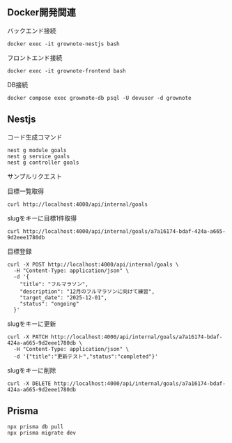 ## Docker開発関連

バックエンド接続
```
docker exec -it grownote-nestjs bash
```

フロントエンド接続
```
docker exec -it grownote-frontend bash
```

DB接続
```
docker compose exec grownote-db psql -U devuser -d grownote
```

## Nestjs

コード生成コマンド
```
nest g module goals
nest g service goals
nest g controller goals
```

サンプルリクエスト

目標一覧取得
```
curl http://localhost:4000/api/internal/goals
```

slugをキーに目標1件取得
```
curl http://localhost:4000/api/internal/goals/a7a16174-bdaf-424a-a665-9d2eee1780db
```

目標登録
```
curl -X POST http://localhost:4000/api/internal/goals \
  -H "Content-Type: application/json" \
  -d '{
    "title": "フルマラソン",
    "description": "12月のフルマラソンに向けて練習",
    "target_date": "2025-12-01",
    "status": "ongoing"
  }'
```

slugをキーに更新
```
curl -X PATCH http://localhost:4000/api/internal/goals/a7a16174-bdaf-424a-a665-9d2eee1780db \
  -H "Content-Type: application/json" \
  -d '{"title":"更新テスト","status":"completed"}'
```

slugをキーに削除
```
curl -X DELETE http://localhost:4000/api/internal/goals/a7a16174-bdaf-424a-a665-9d2eee1780db
```

## Prisma
```
npx prisma db pull
npx prisma migrate dev
```
